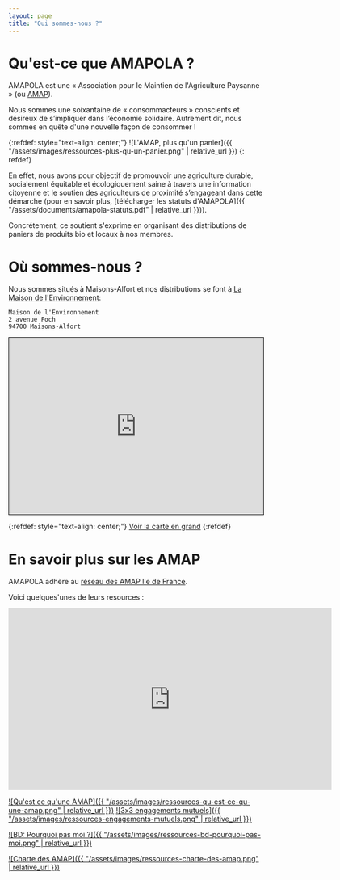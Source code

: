 ```yaml
---
layout: page
title: "Qui sommes-nous ?"
---
```


# Qu'est-ce que AMAPOLA ?

AMAPOLA est une « Association pour le Maintien de l'Agriculture Paysanne » (ou [AMAP](http://www.amap-idf.org/qu_est-ce_qu_une_amap_176.php)).

Nous sommes une soixantaine de « consommacteurs » conscients et désireux de s’impliquer dans l’économie solidaire.
Autrement dit, nous sommes en quête d'une nouvelle façon de consommer !

{:refdef: style="text-align: center;"}
![L'AMAP, plus qu'un panier]({{ "/assets/images/ressources-plus-qu-un-panier.png" | relative_url }})
{: refdef}

En effet, nous avons pour objectif de promouvoir une agriculture durable, socialement équitable et écologiquement saine à travers une information citoyenne et le soutien des agriculteurs de proximité s’engageant dans cette démarche (pour en savoir plus, [télécharger les statuts d'AMAPOLA]({{ "/assets/documents/amapola-statuts.pdf" | relative_url }})).

Concrétement, ce soutient s'exprime en organisant des distributions de paniers de produits bio et locaux à nos membres.

# Où sommes-nous ?

Nous sommes situés à Maisons-Alfort et nos distributions se font à [La Maison de l'Environnement](https://maisons-alfort.fr/votre-cadre-de-vie/sensibiliser-aux-gestes-eco-citoyens/la-maison-de-lenvironnement):

```
Maison de l'Environnement
2 avenue Foch
94700 Maisons-Alfort
```

<iframe width="100%" height="350" src="https://www.openstreetmap.org/export/embed.html?bbox=2.4191164970397954%2C48.799768691075265%2C2.441926002502442%2C48.81765915316544&amp;layer=mapnik&amp;marker=48.81559274933979%2C2.432071566581726" style="border: 1px solid black"></iframe>

{:refdef: style="text-align: center;"}
[Voir la carte en grand](https://www.openstreetmap.org/way/1205832384)
{:refdef}

# En savoir plus sur les AMAP

AMAPOLA adhère au [réseau des AMAP Ile de France](http://www.amap-idf.org/le_reseau_des_amap_ile_de_france_65.php).

Voici quelques'unes de leurs resources :

<iframe title="vimeo-player" src="https://player.vimeo.com/video/111715906?h=1784567d37" width="640" height="360" frameborder="0" allowfullscreen></iframe>

[![Qu'est ce qu'une AMAP]({{ "/assets/images/ressources-qu-est-ce-qu-une-amap.png" | relative_url }})](http://www.amap-idf.org/images/imagesFCK/file/1reseau/communication/amap_depliant_vfweb.pdf)
[![3x3 engagements mutuels]({{ "/assets/images/ressources-engagements-mutuels.png" | relative_url }})](http://www.amap-idf.org/images/imagesFCK/file/1reseau/communication/amap_3x3_engagements_web.pdf)

[![BD: Pourquoi pas moi ?]({{ "/assets/images/ressources-bd-pourquoi-pas-moi.png" | relative_url }})](http://www.amap-idf.org/images/imagesFCK/file/1reseau/communication/amap_bd_version_numeriquevf.pdf)

[![Charte des AMAP]({{ "/assets/images/ressources-charte-des-amap.png" | relative_url }})](http://miramap.org/IMG/pdf/charte_des_amap_mars_2014-2.pdf)
